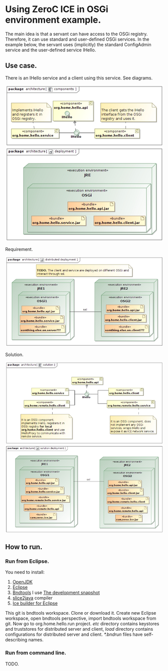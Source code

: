 # Using ZeroC ICE in OSGi environment example.
The main idea is that a servant can have access to the OSGi registry. Therefore, it can use standard and user-defined OSGi services. In the example below, the servant uses (implicitly) the standard ConfigAdmin service and the user-defined service IHello.

## Use case.
There is an IHello service and a client using this service. See diagrams.

![](components.jpg)
![](deployment.jpg)

Requirement.

![](distributed_deployment.jpg)

Solution.

![](solution.jpg)
![](solution_deployment.jpg)

## How to run.

### Run from Eclipse.
You need to install:
1. [OpenJDK](https://jdk.java.net/12/)
2. [Eclipse](https://www.eclipse.org/)
3. [Bndtools](https://bndtools.org/) I use [The development snapshot](https://bndtools.jfrog.io/bndtools/update)
4. [slice2java](https://zeroc.com/downloads/ice/3.7/java) compiler
5. [Ice builder for Eclipse](https://marketplace.eclipse.org/content/ice-builder-eclipse)

This git is bndtools workspace. Clone or download it. Create new Eclipse workspace, open bndtools perspective, import bndtools workspace from git. Now go to org.home.hello.run project. *etc* directory contains keystores and truststores for distributed server and client, *load* directory contains configurations for distributed server and client. _*.bndrun_ files have self-describing names.

### Run from command line.
TODO.